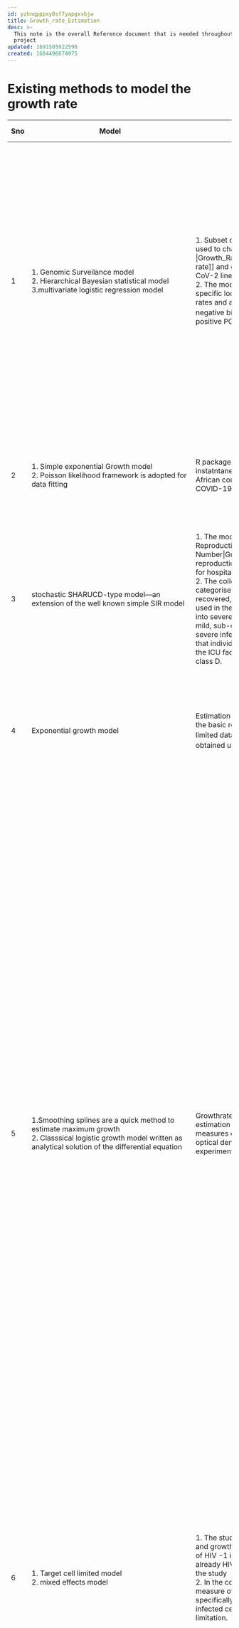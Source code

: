 ```yaml
---
id: yzhnqpppxy0sf7yapgxvbjw
title: Growth_rate_Estimation
desc: >-
  This note is the overall Reference document that is needed throughout this
  project
updated: 1691505922590
created: 1684496674975
---
```

# Existing methods to model the growth rate

|Sno|Model | Description | Name of the microorganism | Reference | Data Used | Notes|
|---|------|-------|------------|------|-------|------|
|1|1. Genomic Surveilance model <br> 2. Hierarchical Bayesian statistical model <br> 3.multivariate logistic regression model  | 1. Subset of 600,000 viral sample sequances were used to characterize the [[Epidemic Growth rate \|Growth_Rate_Estimation.Glossary#epidemic-growth-rate]] and geographical spread of different SARS CoV-2 lineages <br> 2. The model also calculates total and lineage-specific local incidences and time-dependent growth rates and approximate reproduction numbers R<sub>t</sub> by negative binomial spline fitting of the number of daily positive PCR tests|SARS CoV-2|[Vöhringer, H.S., et al. Genomic reconstruction of the SARS-CoV-2 epidemic in England. Nature 600, 506–511 (2021). ](https://doi.org/10.1038/s41586-021-04069-y)| Positive case data along with the sequences | 1. The effect of immunity is currently not modelled - this can have impact on the spread of a particular lineage.<br> 2. Stochastic growth events are not fully accounted so the estimated growth rate will not reflect viral tranmissibility<br> 3. In its current form, the model accounts for only a single introduction event per LTLA <br> 4. The modelled curves are smoothed over intervals of approximately 7 d.|
|2|1. Simple exponential Growth model <br> 2. Poisson likelihood framework is adopted for data fitting <br>  | R package _EpiEstim_ used to calculate the instatntaneous effective reproductive number of 12 African countries in order to show the potential of COVID-19 to spread across the region.|SARS CoV-2|[Musa, S.S., et al. Estimation of exponential growth rate and basic reproduction number of the coronavirus disease 2019 (COVID-19) in Africa. Infect Dis Poverty 9, 96 (2020).](https://doi.org/10.1186/s40249-020-00718-y)|1.Daily number of Covid-cases - time series data.<br>|1.Estimation for the early stages of the pandemic <br> 2. R<sub>0</sub> is also computed. <br> 3. SI that was used is from the estimates based on cases obtained in china|
|3|stochastic SHARUCD-type model—an extension of the well known simple SIR model| 1. The model is used to estimate the [[Effective Reproduction Number\|Growth_Rate_Estimation.Glossary#reffective-reproduction-number]] and momentary growth rates for hospital data.<br> 2. The collected total number of positive cases were categorised into hospital admissions, ICU admissions, recovered, deceased. These categorised data are used in the SEIR model - infected class partitioned into severe infections prone to hospitalization (H) and mild, sub-clinical or asymptomatic infections (A). For severe infections prone to hospitalization, we assume that individuals could either recover R, be admitted to the ICU facilities U or or eventually deceased into class D.| SARS CoV-2| [Aguiar, et al. "Reproduction ratio and growth rates: Measures for an unfolding pandemic." PLoS One 15.7 (2020): e0236620.](https://doi.org/10.1371/journal.pone.0236620)| Number of positive cases | The data is collected from March 4 2020 to May 9 2020. The frequency at which the data is collected is not known. The model is parameterised using the initial pandemic data.|
|4|Exponential growth model  |Estimation of the transmissibility of 2019-nCoV via the basic reproduction number, R<sub>0</sub>, based on the limited data in the early phase of the outbreak. R<sub>0</sub> is obtained using the estimated intrinsic growth rate.|SARS Cov-2|[Zhao, Shi, et al. "Preliminary estimation of the basic reproduction number of novel coronavirus (2019-nCoV) in China, from 2019 to 2020: A data-driven analysis in the early phase of the outbreak." International journal of infectious diseases 92 (2020): 214-217.](https://doi.org/10.1016/j.ijid.2020.01.050)| Positive test time series data|1. Non linear least square was used for data fitting and parameter estimation<br> 2.SI information from SARS and MERS, which share a similar pathogen as 2019-nCoV were used.|
|5|1.Smoothing splines are a quick method to estimate maximum growth <br> 2. Classsical logistic growth model written as analytical solution of the differential equation |Growthrates package of R aims to streamline estimation of growth rates from direct or indirect measures of population density (e.g. cell counts, optical density or fluorescence) determined in batch experiments or field observations | different species of bacteria, archaea, protists, and metazoa | [Estimation of Growth Rates with Package growthrates, Part 1: Introduction Thomas Petzoldt](https://cran.r-project.org/web/packages/growthrates/vignettes/Introduction.html)| 1. Concentration <br> 2. time <br> 3. value of the indirect measure.| 1.Nonlinear fitting of parametric growth models like the logistic or the Gompertz growth model. Parametric model fitting is done by using package FME (Flexible Modelling Environment) of Soetaert and Petzoldt (2010). In addition to growth models given in closed form (i.e. empirical regression equations or analytical solutions of differential equations) it is also possible to use numerically integrated systems of differential equation. Such models are then solved with package `deSolve’ (Soetaert, Petzoldt, and Setzer 2010).<br> 2. Fitting of linear models to the period of exponential growth using the ``growth rates made easy method’’ of Hall et al. (2014) , <br>3. Nonparametric growthrate estimation by using smoothers. R contains several powerful smoothing methods, that can leveraged for this purpose. The currently implemented method uses function smooth.spline, similar to the package grofit (Kahm et al. 2010).| 
|6| 1. Target cell limited model <br> 2. mixed effects model| 1. The study aims to estimate reproduction number and growth/expansion rate at the early pathogenesis of HIV -1 infection. For this purpose samples from already HIV-1 infected persons are not considered for the study <br> 2. In the context of host viral dynamics, R0 is a measure of whether a virus can establish infection. It specifically measures how many cells a single infected cell will infect when there is no target cell limitation.  | HIV-1 | [Ribeiro, Ruy M et al. “Estimation of the initial viral growth rate and basic reproductive number during acute HIV-1 infection.” Journal of virology vol. 84,12 (2010): 6096-102.](https://doi.org/10.1128/JVI.00127-10)|HIV viral load data from the plasma of 51 donors. The data seems to be collected 10 times with an interval for each sample| 1. The time of infection for the sample collected is not known which is the t<sub>0</sub>. The work arbitarily defines the time of origin as as the time that the subject’s viral load first reached the limit of detection, 50 cp/ml, and call it t<sub>50</sub>. <br> 2. Linear mixed effects model is used for estimating the expansion rate|
|7|1. Exponential growth model <br> 2. Polynomial growth model|The study aims to analyse the growth pattern of Ebola virus disease epidemic in different spatial scales  (regional, national, and subnational) in western Africa.<br> 3. The growth trend in the regional endemics followed a polynomial exponenetial function. | Ebola Virus|[Chowell, Gerardo et al. “The Western Africa ebola virus disease epidemic exhibits both global exponential and local polynomial growth rates.” PLoS currents vol. 7 ecurrents.outbreaks.8b55f4bad99ac5c5db3663e916803261. 21 Jan. 2015.](https://doi.org/10.1371%2Fcurrents.outbreaks.8b55f4bad99ac5c5db3663e916803261)|Weekly time series  of reported Ebola virus disease case numbers.| The local data was first plotted on the semi-logrithamic scale. Exponential growth is evident if a straight line fits well several consecutive disease generations of the epidemic curve, whereas a strong curvature in semi-logarithmic scale would be indicative of sub-exponential growth and a straight line fitted to the square-root transformed epidemic curve would be indicative of quadratic polynomial growth.|
|8|[[Risk model\|Growth_Rate_Estimation.Glossary#risk-model]]| 1. The study aims to develop a mathematical model to explain the cubic growth of AIDS and apply it in the homosexual population <br> 2. The risk-based model builds on the fact that the amount of 'risky' behaviour is not distributed equally among the population. It also assumes that the people with similar risk behaviour tend to primarly interact among themselves (biased mixing) rather than equally with others(homogenous mixing), finally the model incroporates the epidemologic data on the progression from initial HIV infection to AIDS. | HIV-AIDS|[Colgate, S A et al. “Risk behavior-based model of the cubic growth of acquired immunodeficiency syndrome in the United States.” Proceedings of the National Academy of Sciences of the United States of America vol. 86,12 (1989): 4793-7.](https://doi.org/10.1073/pnas.86.12.4793)||1. Homogenous mixing is assumed<br> 2. study assumes that the risk behaviour is distributed.<br> 3. Risk behaviour - New partner Rate and frequency of sexual contact.  |
|9|  Emprical model | Development of improved maximal growth rate estimator and prediction of maximal growth rates from over 200,000 genomes, metagenome assembled genomes, and single-cell amplified genomes to survey growth potential across the range of prokaryotic diversity|Prokaryotic organisms|[Weissman, Jake L., Shengwei Hou, and Jed A. Fuhrman. "Estimating maximal microbial growth rates from cultures, metagenomes, and single cells via codon usage patterns." Proceedings of the National Academy of Sciences 118.12 (2021): e2016810118.](https://doi.org/10.1073/pnas.201681011)|1. Growth rate of species listed in the original Vieira-Silva and Rocha dataset.<br> 2. All complete genomwe assenblies from RefSeq |The implementation is provided in an R package called **gRodon**|



# General Growth Rate models


## Exponential

$$
x(t) = x_0e^rt
$$

x<sub>0</sub> - Initial value <br> r - growth rate

## Logistic 
c(t) is assumed to satisfy the following equation: <br>
 $$
 c'(t) = rc(t)[1 - \frac{c(t)}{K}] 
 $$
 <br> This equation has an explicit solution: <br>  
 $$
 c(t)= K/{1+[(K/c_0)-1]e^{-rt})}  
 $$
  c(t) - expected cumulative cases <br> K - final size of the epidemic which c(t) approches

## Richards
c(t) in Richards satisfies <br>
$$
 c'(t) = r c(t) \biggl[1- \biggl(\frac{c(t)}{K} \biggr)^a \biggr] 
 $$
 which has solution : <br>  

$$ 
c(t) = \frac{K}{ ( 1+ [(K/c_0)^a-1 )\exp\{ -r_0t/[1-(c_0/K)^a]\} )^{1/a}} 
$$

## Delayed Logistics

While Logistic model is used to describe the cumulative incidence, this model is used to model the cumulative death

$$
d(t) = \int_0^t c_{{}_{\rm Log}}(s)e^{-m(t-s)}\,ds 
$$

- where c<sub>Log</sub>(t) is the solution to the logistic model
- m is the rate of delay that is exponenetially distributed.

*__In Logistic, Richards, Delayed Logistics the interval incidence is obtained by differencing cumulative expressions __*
$$
x(t) = c(t + \Delta t)-c(t)
$$
*_where c(t) is cumulative incidence, and x(t) is interval incidence (typically daily or weekly)._* [1]
## SEIR model (phenomenological model)

# References
[1]: <https://doi.org/10.1007/s11538-013-9918-2>



